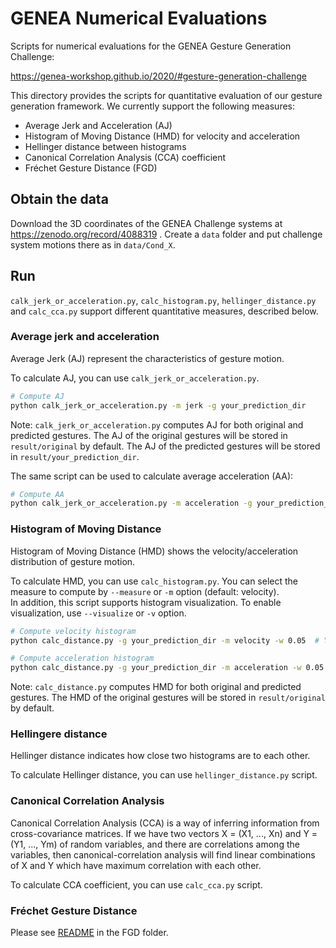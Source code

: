 # GENEA Numerical Evaluations
Scripts for numerical evaluations for the GENEA Gesture Generation Challenge:

https://genea-workshop.github.io/2020/#gesture-generation-challenge

This directory provides the scripts for quantitative evaluation of our gesture generation framework. We currently support the following measures:
- Average Jerk and Acceleration (AJ)
- Histogram of Moving Distance (HMD) for velocity and acceleration
- Hellinger distance between histograms
- Canonical Correlation Analysis (CCA) coefficient 
- Fréchet Gesture Distance (FGD)


## Obtain the data

Download the 3D coordinates of the GENEA Challenge systems at https://zenodo.org/record/4088319 .
Create a `data` folder and put challenge system motions there as in `data/Cond_X`.

## Run

`calk_jerk_or_acceleration.py`, `calc_histogram.py`, `hellinger_distance.py` and `calc_cca.py` support different quantitative measures, described below.


### Average jerk and acceleration

Average Jerk (AJ) represent the characteristics of gesture motion.

To calculate AJ, you can use `calk_jerk_or_acceleration.py`.

```sh
# Compute AJ
python calk_jerk_or_acceleration.py -m jerk -g your_prediction_dir
```

Note: `calk_jerk_or_acceleration.py` computes AJ for both original and predicted gestures. The AJ of the original gestures will be stored in `result/original` by default. The AJ of the predicted gestures will be stored in `result/your_prediction_dir`.

The same script can be used to calculate average acceleration (AA):

```sh
# Compute AA
python calk_jerk_or_acceleration.py -m acceleration -g your_prediction_dir
```


### Histogram of Moving Distance

Histogram of Moving Distance (HMD) shows the velocity/acceleration distribution of gesture motion.

To calculate HMD, you can use `calc_histogram.py`.
You can select the measure to compute by `--measure` or `-m` option (default: velocity).  
In addition, this script supports histogram visualization. To enable visualization, use `--visualize` or `-v` option.

```sh
# Compute velocity histogram
python calc_distance.py -g your_prediction_dir -m velocity -w 0.05  # You can change the bin width of the histogram

# Compute acceleration histogram
python calc_distance.py -g your_prediction_dir -m acceleration -w 0.05
```

Note: `calc_distance.py` computes HMD for both original and predicted gestures. The HMD of the original gestures will be stored in `result/original` by default.

### Hellingere distance

Hellinger distance indicates how close two histograms are to each other.

To calculate Hellinger distance, you can use `hellinger_distance.py` script.

### Canonical Correlation Analysis

Canonical Correlation Analysis (CCA) is a way of inferring information from cross-covariance matrices. If we have two vectors X = (X1, ..., Xn) and Y = (Y1, ..., Ym) of random variables, and there are correlations among the variables, then canonical-correlation analysis will find linear combinations of X and Y which have maximum correlation with each other.

To calculate CCA coefficient, you can use `calc_cca.py` script.

### Fréchet Gesture Distance
Please see [README](../../baselines/Tri/scripts/FGD/README.md) in the FGD folder.
